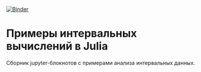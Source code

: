 [![Binder](https://mybinder.org/badge_logo.svg)](https://mybinder.org/v2/gh/szhilin/julia-interval-examples/master/index.ipynb)

# Примеры интервальных вычислений в Julia
Сборник jupyter-блокнотов с примерами анализа интервальных данных.
